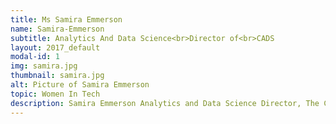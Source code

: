 ```yaml
---
title: Ms Samira Emmerson
name: Samira-Emmerson
subtitle: Analytics And Data Science<br>Director of<br>CADS
layout: 2017_default
modal-id: 1
img: samira.jpg
thumbnail: samira.jpg
alt: Picture of Samira Emmerson
topic: Women In Tech
description: Samira Emmerson Analytics and Data Science Director, The Center of Applied Data Science (CADS) comes with over 11 years analytics experience in various capacities across multiple organisations. Samira leverages her data science core skills to develop business solutions by combining business acumen, data, analytics and technology. Her experiences range from designing data and analytics solutions based on the business need, conceptualising the business questions and leading teams of data professionals to develop solutions. She has also taken lead roles for technical and quality assurance in projects that she has delivered. She has delivered big data and analytics projects in Financial Services, Technology & Media and Transport sectors whilst managing CXO level stakeholders. Samira’s keen interest are in all aspects of data life cycle from storage to processing and analytics including relational and NoSQL engines. She is particularly interested in Graph databases, modelling and machine learning and truly enjoys leading teams of technical and business analysts whilst being client facing and cater solutions to clients’ requirements.
---
```

